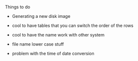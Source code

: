 Things to do
* Generating a new disk image


* cool to have tables that you can switch the order of the rows
* cool to have the name work with other system



* file name lower case stuff
* problem with the time of date conversion